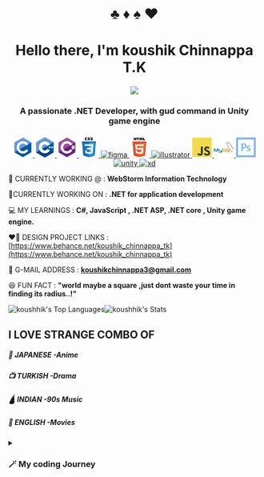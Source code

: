 <h1 align="center">♣️ ♦️ ♠️ ❤️</h1>

<h1 align="center">Hello there, I'm koushik Chinnappa T.K</h1>

<p align = "center"><img align="center" src="https://user-images.githubusercontent.com/74038190/218265814-3084a4ba-809c-4135-afc0-8685d0f634b3.gif" height="200"></p>

<h3 align="center">A passionate .NET Developer, with gud command in Unity game engine</h3>

<h3 align="center"></h3>
<p align="center"> <a href="https://www.cprogramming.com/" target="_blank" rel="noreferrer"> <img src="https://raw.githubusercontent.com/devicons/devicon/master/icons/c/c-original.svg" alt="c" width="40" height="40"/> </a> <a href="https://www.w3schools.com/cpp/" target="_blank" rel="noreferrer"> <img src="https://raw.githubusercontent.com/devicons/devicon/master/icons/cplusplus/cplusplus-original.svg" alt="cplusplus" width="40" height="40"/> </a> <a href="https://www.w3schools.com/cs/" target="_blank" rel="noreferrer"> <img src="https://raw.githubusercontent.com/devicons/devicon/master/icons/csharp/csharp-original.svg" alt="csharp" width="40" height="40"/> </a> <a href="https://www.w3schools.com/css/" target="_blank" rel="noreferrer"> <img src="https://raw.githubusercontent.com/devicons/devicon/master/icons/css3/css3-original-wordmark.svg" alt="css3" width="40" height="40"/> </a> <a href="https://www.figma.com/" target="_blank" rel="noreferrer"> <img src="https://www.vectorlogo.zone/logos/figma/figma-icon.svg" alt="figma" width="40" height="40"/> </a> <a href="https://www.w3.org/html/" target="_blank" rel="noreferrer"> <img src="https://raw.githubusercontent.com/devicons/devicon/master/icons/html5/html5-original-wordmark.svg" alt="html5" width="40" height="40"/> </a> <a href="https://www.adobe.com/in/products/illustrator.html" target="_blank" rel="noreferrer"> <img src="https://www.vectorlogo.zone/logos/adobe_illustrator/adobe_illustrator-icon.svg" alt="illustrator" width="40" height="40"/> </a> <a href="https://developer.mozilla.org/en-US/docs/Web/JavaScript" target="_blank" rel="noreferrer"> <img src="https://raw.githubusercontent.com/devicons/devicon/master/icons/javascript/javascript-original.svg" alt="javascript" width="40" height="40"/> </a> <a href="https://www.mysql.com/" target="_blank" rel="noreferrer"> <img src="https://raw.githubusercontent.com/devicons/devicon/master/icons/mysql/mysql-original-wordmark.svg" alt="mysql" width="40" height="40"/> </a> <a href="https://www.photoshop.com/en" target="_blank" rel="noreferrer"> <img src="https://raw.githubusercontent.com/devicons/devicon/master/icons/photoshop/photoshop-line.svg" alt="photoshop" width="40" height="40"/> </a> <a href="https://unity.com/" target="_blank" rel="noreferrer"> <img src="https://www.vectorlogo.zone/logos/unity3d/unity3d-icon.svg" alt="unity" width="40" height="40"/> </a> <a href="https://www.adobe.com/products/xd.html" target="_blank" rel="noreferrer"> <img src="https://cdn.worldvectorlogo.com/logos/adobe-xd.svg" alt="xd" width="40" height="40"/> </a> </p>


🏢 CURRENTLY WORKING @ :         **WebStorm Information Technology**

🚩CURRENTLY WORKING ON :         **.NET for application development**

💻 MY LEARNINGS :                **C#, JavaScript , .NET ASP, .NET core , Unity game engine.**

❤️‍🔥 DESIGN PROJECT LINKS :        [https://www.behance.net/koushik_chinnappa_tk](https://www.behance.net/koushik_chinnappa_tk)

📧 G-MAIL ADDRESS :              **koushikchinnappa3@gmail.com**

😆 FUN FACT :                    **"world maybe a square ,just dont waste your time in finding its radius..!"**

![koushhik's Top Languages](https://github-readme-stats.vercel.app/api/top-langs/?username=koushhik&theme=dracula&show_icons=true&hide_border=true&layout=compact)![koushhik's Stats](https://github-readme-stats.vercel.app/api?username=koushhik&theme=vue-dark&show_icons=true&hide_border=true&count_private=true)

## I LOVE STRANGE COMBO OF  ##
##### 🥷 JAPANESE -Anime #####
##### 📺 TURKISH -Drama #####
##### 🛕 INDIAN -90s Music #####
##### 🏴󠁧󠁢󠁥󠁮󠁧󠁿 ENGLISH -Movies #####

<details>
 <summary><h3> 🪄 My coding Journey </h3></summary>
   It all strated at the end of 10th grade , after remembering gud old days of playing Project IGI, jinja ninja on dish TV , once upon a week computer practical classes that was the most exciting part of school life. I had thus decided to take up Computer science in +2 pre university. Obviously having no idea as to what was a programing language was, i used to read glossary in a dictionary to understand abbrevations and important components of the computer (looking back i laugh at how naive i was)...Then on going to college opened doors to the realm of programing languages, lucky for me i had the most coolest computer teacher i could ever ask for . from traditional history of C , basic programuing rules,OOP Concepts or syntax as he would mention it. It was unimaginable for me grasp in one goe (truly a code Shock...!! no pun intended) ...slowly it became fascinating ...then on from doing regular academic programing , me and my friend would often do side quests by programing other subject formulas like Kinematic equation to find the hieght of the bridge , person etc just by inputting the speed and the trignometric equation making a virtual saxtent by estuimating the distance by inputing the angle of elevation...our teacher although didnt quite understand these formulas, did actually acknowledge our efforts and gave quite the feedback and praise. Then comes the gud old engineering days , being hungry for freedom rather than knowledgge does have its toll , although my coding passion wasnt exausted yet ...still it wasnt at great pace, i did learn gud amount of languages :C, C++, HTML, CSS, PhP, Python , Java(i hated this),AI ML , Networking, Computer Architecture, Advanced Calculus, softwares :X - Code, Android Studio , Linux Cmd Line Interface , basics of Raspberry Pi my only regret was that unlike Pu where content was low yet hunger to learn was more, here it was quite the opposite. That aside after college i went on meditative journey learning Unity Game Engine, .NET ASP , Advanced JavScript, revisting MySql and API's , also grinding my way towards Adobe Illustrator , Figma, AutoDesk Maya, Rive 2D with the to create Indie games someday.
  ### Overall the SilverLining would be : ###
## SOMETIMES I WISH I CONTINUED BEING A NERD , AND HADN'T SETTLED FOR FREEDOM .THEN AGAIN COLLEGE MEMORIES CAN NEVER BE RE-LIVED...!!  ##
  
<p align="center">
<a href="https://linkedin.com/in/https://www.linkedin.com/in/koushik-chinnappa-182080183/" target="blank"><img align="center" src="https://raw.githubusercontent.com/rahuldkjain/github-profile-readme-generator/master/src/images/icons/Social/linked-in-alt.svg" alt="https://www.linkedin.com/in/koushik-chinnappa-182080183/" height="30" width="40" /></a>
<a href="https://www.figma.com/files/drafts?fuid=981866953289057972" target="blank"><img align="center" src="https://www.vectorlogo.zone/logos/figma/figma-icon.svg" alt="https://dribbble.com/koushik_katana" height="30" width="40" /></a>
<a href="https://www.behance.net/koushik_chinnappa_tk" target="blank"><img align="center" src="https://raw.githubusercontent.com/rahuldkjain/github-profile-readme-generator/master/src/images/icons/Social/behance.svg" alt="https://www.behance.net/koushik_chinnappa_tk" height="30" width="40" /></a>
</p> 



<!--
**koushhik/koushhik** is a ✨ _special_ ✨ repository because its `README.md` (this file) appears on your GitHub profile.

Here are some ideas to get you started:

- 🔭 I’m currently working on ...
- 🌱 I’m currently learning ...
- 👯 I’m looking to collaborate on ...
- 🤔 I’m looking for help with ...
- 💬 Ask me about ...
- 📫 How to reach me: ...
- 😄 Pronouns: ...
- ⚡ Fun fact: ...
-->
